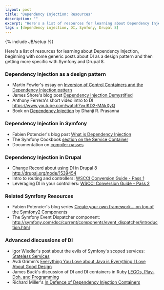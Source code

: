 ```yaml
---
layout: post
title: "Dependency Injection: Resources"
description: ""
excerpt: "Here's a list of resources for learning about Dependency Injection, beginning with some generic posts about DI as a design pattern and then getting more specific with Symfony and Drupal 8."
tags : [dependency injection, DI, Symfony, Drupal 8]
---
```

{% include JB/setup %}

Here's a list of resources for learning about Dependency Injection, beginning with some generic posts about DI as a design pattern and then getting more specific with Symfony and Drupal 8.

### Dependency Injection as a design pattern

- Martin Fowler's essay on [Inversion of Control Containers and the Dependency Injection pattern](http://martinfowler.com/articles/injection.html)
- James Shore's blog post [Dependency Injection Demystified](http://www.jamesshore.com/Blog/Dependency-Injection-Demystified.html)
- Anthony Ferrera's short video intro to DI <https://www.youtube.com/watch?v=IKD2-MAkXyQ>
- Book on [Dependency Injection](http://www.amazon.com/gp/product/193398855X?ie=UTF8&tag=thlafa-20&linkCode=as2&camp=1789&creative=390957&creativeASIN=193398855X) by Dhanji R. Prasanna

### Dependency Injection in Symfony

- Fabien Potencier's blog post [What is Dependency Injection](http://fabien.potencier.org/article/11/what-is-dependency-injection)
- The Symfony Cookbook [section on the Service Container](http://symfony.com/doc/current/book/service_container.html)
- Documentation on [compiler passes](http://symfony.com/doc/current/cookbook/service_container/compiler_passes.html) 

### Dependency Injection in Drupal
- Change Record about using DI in Drupal 8 <http://drupal.org/node/1539454>
- Intro to routing and controllers: [WSCCI Conversion Guide - Pass 1](http://drupal.org/node/1953346)
- Leveraging DI in your controllers: [WSCCI Conversion Guide - Pass 2](http://drupal.org/node/1953354)

### Related Symfony Resources
- Fabien Potencier's blog series [Create your own framework... on top of the Symfony2 Components](http://fabien.potencier.org/article/50/create-your-own-framework-on-top-of-the-symfony2-components-part-1)
- The Symfony Event Dispatcher component: <http://symfony.com/doc/current/components/event_dispatcher/introduction.html>


### Advanced discussions of DI
- Igor Wiedler's post about the evils of Symfony's scoped services: [Stateless Services](https://igor.io/2013/03/31/stateless-services.html)
- Avdi Grimm's [Everything You Love about Java is Everything I Love About Good Design](http://devblog.avdi.org/2010/02/09/everything-you-love-about-java-is-everything-i-love-about-good-design/)
- James Buck's discussion of DI and DI containers in Ruby [LEGOs, Play-Doh, and Programming](http://weblog.jamisbuck.org/2008/11/9/legos-play-doh-and-programming)
- Richard Miller's [In Defence of Dependency Injection Containers](http://richardmiller.co.uk/2011/06/07/in-defence-of-dependency-injection-containers/)
